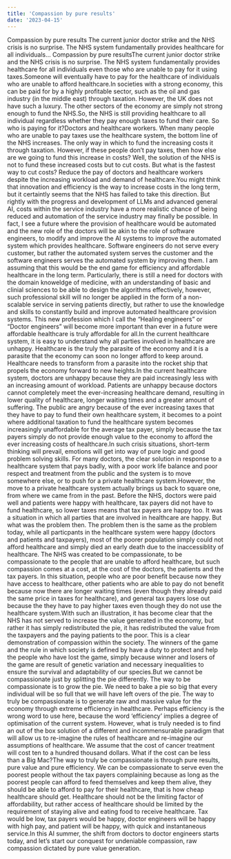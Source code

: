 ```yaml
---
title: 'Compassion by pure results'
date: '2023-04-15'
---
```

Compassion by pure results
The current junior doctor strike and the NHS crisis is no surprise. The NHS system fundamentally provides healthcare for all individuals…
Compassion by pure resultsThe current junior doctor strike and the NHS crisis is no surprise. The NHS system fundamentally provides healthcare for all individuals even those who are unable to pay for it using taxes.Someone will eventually have to pay for the healthcare of individuals who are unable to afford healthcare.In societies with a strong economy, this can be paid for by a highly profitable sector, such as the oil and gas industry (in the middle east) through taxation. However, the UK does not have such a luxury. The other sectors of the economy are simply not strong enough to fund the NHS.So, the NHS is still providing healthcare to all individual regardless whether they pay enough taxes to fund their care. So who is paying for it?Doctors and healthcare workers. When many people who are unable to pay taxes use the healthcare system, the bottom line of the NHS increases. The only way in which to fund the increasing costs it through taxation. However, if these people don’t pay taxes, then how else are we going to fund this increase in costs? Well, the solution of the NHS is not to fund these increased costs but to cut costs. But what is the fastest way to cut costs? Reduce the pay of doctors and healthcare workers despite the increasing workload and demand of healthcare.You might think that innovation and efficiency is the way to increase costs in the long term, but it certaintly seems that the NHS has failed to take this direction. But rightly with the progress and development of LLMs and advanced general AI, costs within the service industry have a more realistic chance of being reduced and automation of the service industry may finally be possible. In fact, I see a future where the provision of healthcare would be automated and the new role of the doctors will be akin to the role of software engineers, to modify and improve the AI systems to improve the automated system which provides healthcare. Software engineers do not serve every customer, but rather the automated system serves the customer and the software engineers serves the automated system by improving them. I am assuming that this would be the end game for efficiency and affordable healthcare in the long term. Particularly, there is still a need for doctors with the domain knoweldge of medicine, with an understanding of basic and clinial sciences to be able to design the algorithms effectively, however, such professional skill will no longer be applied in the form of a non-scalable service in serving patients directly, but rather to use the knowledge and skills to constantly build and improve automated healthcare provision systems. This new profession which I call the “Healing engineers” or “Doctor engineers” will become more important than ever in a future were affordable healthcare is truly affordable for all.In the current healthcare system, it is easy to understand why all parties involved in healthcare are unhappy. Healthcare is the truly the parasite of the economy and it is a parasite that the economy can soon no longer afford to keep around. Healthcare needs to transform from a parasite into the rocket ship that propels the economy forward to new heights.In the current healthcare system, doctors are unhappy because they are paid increasingly less with an increasing amount of workload. Patients are unhappy because doctors cannot completely meet the ever-increasing healthcare demand, resulting in lower quality of healthcare, longer waiting times and a greater amount of suffering. The public are angry because of the ever increasing taxes that they have to pay to fund their own healthcare system, it becomes to a point where additional taxation to fund the healthcare system becomes increasingly unaffordable for the average tax payer, simply because the tax payers simply do not provide enough value to the economy to afford the ever increasing costs of healthcare.In such crisis situations, short-term thinking will prevail, emotions will get into way of pure logic and good problem solving skills. For many doctors, the clear solution in response to a healthcare system that pays badly, with a poor work life balance and poor respect and treatment from the public and the system is to move somewhere else, or to push for a private healthcare system.However, the move to a private healthcare system actually brings us back to square one, from where we came from in the past. Before the NHS, doctors were paid well and patients were happy with healthcare, tax payers did not have to fund healthcare, so lower taxes means that tax payers are happy too. It was a situation in which all parties that are involved in healthcare are happy. But what was the problem then. The problem then is the same as the problem today, while all particpants in the healthcare system were happy (doctors and patients and taxpayers), most of the poorer population simply could not afford healthcare and simply died an early death due to the inaccessiblity of healthcare. The NHS was created to be compassionate, to be compassionate to the people that are unable to afford healthcare, but such compassion comes at a cost, at the cost of the doctors, the patients and the tax payers. In this situation, people who are poor benefit because now they have access to healthcare, other patients who are able to pay do not benefit because now there are longer waiting times (even though they already paid the same price in taxes for healthcare), and general tax payers lose out because the they have to pay higher taxes even though they do not use the healthcare system.With such an illustration, it has become clear that the NHS has not served to increase the value generated in the economy, but rather it has simply redistributed the pie, it has redistributed the value from the taxpayers and the paying patients to the poor. This is a clear demonstration of compassion within the society. The winners of the game and the rule in which society is defined by have a duty to protect and help the people who have lost the game, simply because winner and losers of the game are result of genetic variation and necessary inequalities to ensure the survival and adaptability of our species.But we cannot be compassionate just by splitting the pie differently. The way to be compassionate is to grow the pie. We need to bake a pie so big that every individual will be so full that we will have left overs of the pie. The way to truly be compassionate is to generate raw and massive value for the economy through extreme efficiency in healthcare. Perhaps efficiency is the wrong word to use here, because the word ‘efficiency’ implies a degree of optimisation of the current system. However, what is truly needed is to find an out of the box solution of a different and incommensurable paradigm that will allow us to re-imagine the rules of healthcare and re-imagine our assumptions of healthcare. We assume that the cost of cancer treatment will cost ten to a hundred thousand dollars. What if the cost can be less than a Big Mac?The way to truly be compassionate is through pure results, pure value and pure efficiency. We can be compassionate to serve even the poorest people without the tax payers complaining because as long as the poorest people can afford to feed themselves and keep them alive, they should be able to afford to pay for their healthcare, that is how cheap healthcare should get. Healthcare should not be the limiting factor of affordability, but rather access of healthcare should be limited by the requirement of staying alive and eating food to receive healthcare. Tax would be low, tax payers would be happy, doctor engineers will be happy with high pay, and patient will be happy, with quick and instantaneous service.In this AI summer, the shift from doctors to doctor engineers starts today, and let’s start our conquest for undeniable compassion, raw compassion dictated by pure value generation.
